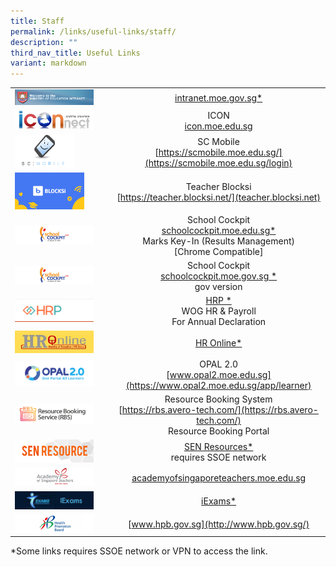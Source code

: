 ```yaml
---
title: Staff
permalink: /links/useful-links/staff/
description: ""
third_nav_title: Useful Links
variant: markdown
---
```

|  |  |
|---|:---:|
| <img src="/images/useful%20link%20staff%201.jpg" style="width:85%"> | [intranet.moe.gov.sg*](https://intranet.moe.gov.sg/Pages/Home.aspx) |
| <img src="/images/useful%20link%20staff%202.jpg" style="width:85%"> | ICON<br>[icon.moe.edu.sg](https://icon.moe.edu.sg) |
| <img src="/images/useful%20link%20staff%203.png" style="width:65%"> | SC Mobile<br> [https://scmobile.moe.edu.sg/](https://scmobile.moe.edu.sg/login) |
| <img src="/images/useful%20link%20staff%204.png" style="width:75%"> | Teacher Blocksi<br> [https://teacher.blocksi.net/](teacher.blocksi.net) |
| <img src="/images/useful%20link%20staff%205.jpg" style="width:85%"> | School Cockpit<br>[schoolcockpit.moe.edu.sg*](https://schoolcockpit.moe.gov.sg/academic)<br>Marks Key-In (Results Management)<br>[Chrome Compatible] |
| <img src="/images/useful%20link%20staff%206.jpg" style="width:85%"> | School Cockpit<br>[schoolcockpit.moe.gov.sg *](https://schoolcockpit.moe.gov.sg/CP/scapp/security)<br>gov version 
| <img src="/images/useful%20link%20staff%208.png" style="width:85%">  | [HRP *](https://www.hrp.gov.sg/hrp/#/)<br>WOG HR &amp; Payroll<br>For Annual Declaration |
| <img src="/images/useful%20link%20staff%209.jpg" style="width:85%"> | [HR Online*](http://intranet.moe.gov.sg/hronline/Pages/Home.aspx)  |
| <img src="/images/useful%20link%20staff%2010.png" style="width:85%"> | OPAL 2.0<br>[www.opal2.moe.edu.sg](https://www.opal2.moe.edu.sg/app/learner)<br> |
| <img src="/images/useful%20link%20staff%2011.png" style="width:85%">  | Resource Booking System<br>[https://rbs.avero-tech.com/](https://rbs.avero-tech.com/)<br>Resource Booking Portal |
| <img src="/images/useful%20link%20staff%2013.jpg" style="width:85%"> | [SEN Resources*](https://intranet.moe.gov.sg/Send/Pages/SEN_Resource_portal.aspx)<br>requires SSOE network  |
| <img src="/images/useful%20link%20staff%2014.jpg" style="width:85%"> | [academyofsingaporeteachers.moe.edu.sg](https://academyofsingaporeteachers.moe.edu.sg/)  |
| <img src="/images/useful%20link%20staff%2016.jpg" style="width:85%"> | [iExams*](https://iexams.seab.gov.sg/sso/login?service=https%3A%2F%2Fiexams.seab.gov.sg%2Fsso%2Foauth2.0%2FcallbackAuthorize%3Fclient_id%3Diexams2-prod%26redirect_uri%3Dhttps%253A%252F%252Fiexams.seab.gov.sg%252Fiexams2%252Flogin%252Foauth2%252Fcode%252Fiexams2-prod%26response_type%3Dcode%26client_name%3DCasOAuthClient)  |
| <img src="/images/useful%20link%20staff%2017.jpg" style="width:85%"> | [www.hpb.gov.sg](http://www.hpb.gov.sg/)  |


\*Some links requires SSOE network or VPN to access the link.